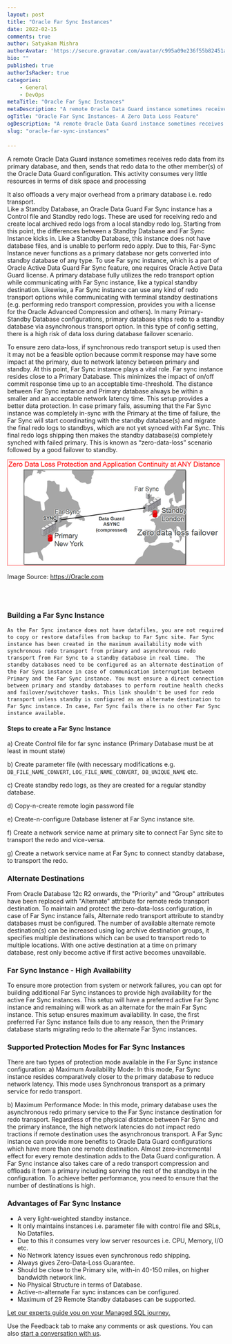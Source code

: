 ```yaml
---
layout: post
title: "Oracle Far Sync Instances"
date: 2022-02-15
comments: true
author: Satyakam Mishra
authorAvatar: 'https://secure.gravatar.com/avatar/c995a09e236f55b82451a9f8a6add9ad'
bio: ""
published: true
authorIsRacker: true
categories:
    - General
    - DevOps
metaTitle: "Oracle Far Sync Instances"
metaDescription: "A remote Oracle Data Guard instance sometimes receives redo data from its primary database, and then, sends that redo data to the other member(s) of the Oracle Data Guard configuration. This activity consumes very little resources in terms of disk space and processing. "
ogTitle: "Oracle Far Sync Instances- A Zero Data Loss Feature"
ogDescription: "A remote Oracle Data Guard instance sometimes receives redo data from its primary database, and then, sends that redo data to the other member(s) of the Oracle Data Guard configuration. This activity consumes very little resources in terms of disk space and processing "
slug: "oracle-far-sync-instances"

---
```


A remote Oracle Data Guard instance sometimes receives redo data from its primary database, and then, sends that redo data to the other member(s) of the Oracle Data Guard configuration. This activity consumes very little resources in terms of disk space and processing
<!--more-->

 It also offloads a very major overhead from a primary database i.e. redo transport.   
Like a Standby Database, an Oracle Data Guard Far Sync instance has a Control file and Standby redo logs. These are used for receiving redo and create local archived redo logs from a local standby redo log. Starting from this point, the differences between a Standby Database and Far Sync Instance kicks in. Like a Standby Database, this instance does not have database files, and is unable to perform redo apply. Due to this, Far-Sync Instance never functions  as a primary database nor gets converted into standby database of any type. 
To use Far sync instance, which is a part of Oracle Active Data Guard Far Sync feature, one requires Oracle Active Data Guard license. 
A primary database fully utilizes the redo transport option while communicating with Far Sync instance, like a typical standby destination. Likewise, a Far Sync instance can use any kind of redo transport options while communicating with terminal standby destinations (e.g. performing redo transport compression, provides you with a license for the Oracle Advanced Compression and others).
In many Primary-Standby Database configurations, primary database ships redo to a standby database via asynchronous transport option. In this type of config setting, there is a high risk of data loss during database failover scenario. 

To ensure zero data-loss, if synchronous redo transport setup is used then it may not be a feasible option because commit response may have some impact at the primary, due to network latency between primary and standby.
At this point, Far Sync instance plays a vital role. Far sync instance resides close to a Primary Database. This minimizes the impact of on/off  commit response time up to an acceptable time-threshold. The distance between Far Sync instance and Primary database always be within a smaller and an acceptable network latency time. This setup provides a better data protection. In case primary fails, assuming that the Far Sync instance was completely in-sync with the Primary at the time of failure, the Far Sync will start coordinating with the standby database(s) and migrate the final redo logs to standbys, which are not yet synced with Far Sync. This final redo logs shipping then makes the standby database(s) completely synched with failed primary. This is known as “zero-data-loss” scenario followed by a good failover to standby.

<img src="Picture2.png" title="" alt="">

Image Source: https://Oracle.com


</br>

</br>

### Building a Far Sync Instance

	As the Far Sync instance does not have datafiles, you are not required to copy or restore datafiles from backup to Far Sync site. Far Sync instance has been created in the maximum availability mode with synchronous redo transport from primary and asynchronous redo transport from Far Sync to a standby database in real time.  The standby databases need to be configured as an alternate destination of the Far Sync instance in case of communication interruption between Primary and the Far Sync instance. You must ensure a direct connection between primary and standby databases to perform routine health checks and failover/switchover tasks. This link shouldn't be used for redo transport unless standby is configured as an alternate destination to Far Sync instance. In case, Far Sync fails there is no other Far Sync instance available.


#### Steps to create a Far Sync Instance

a)	Create Control file for far sync instance (Primary Database must be at least in mount state)

b)	Create parameter file (with necessary modifications e.g. `DB_FILE_NAME_CONVERT`, `LOG_FILE_NAME_CONVERT`,` DB_UNIQUE_NAME` etc.

c)	Create standby redo logs, as they are created for a regular standby database. 

d)	Copy-n-create remote login password file 

e)	Create-n-configure Database listener at Far Sync instance site.

f)	Create a network service name at primary site to connect Far Sync site to transport the redo and vice-versa.

g)	Create a network service name at Far Sync to connect standby database, to transport the redo.

### Alternate Destinations

From Oracle Database 12c R2 onwards, the "Priority" and "Group" attributes have been replaced with "Alternate" attribute for remote redo transport destination. To maintain and protect the zero-data-loss configuration, in case of Far Sync instance fails, Alternate redo transport attribute to standby databases must be configured.
The number of available alternate remote destination(s) can be increased using log archive destination groups, it specifies multiple destinations which can be used to transport redo to multiple locations. With one active destination at a time on primary database, rest only become active if first active becomes unavailable.


### Far Sync Instance - High Availability
To ensure more protection from system or network failures, you can opt for building additional Far Sync instances to provide high availability for the active Far Sync instances. This setup will have a preferred active Far Sync instance and remaining will work as an alternate for the main Far Sync instance. This setup ensures maximum availability.  In case, the first preferred Far Sync instance fails due to any reason, then the Primary database starts migrating redo to the alternate Far Sync instances. 

### Supported Protection Modes for Far Sync Instances  

There are two types of protection mode available in the Far Sync instance configuration:
a)	Maximum Availability Mode: In this mode, Far Sync instance resides comparatively closer to the primary database to reduce network latency. This mode uses Synchronous transport as a primary service for redo transport.

b)	Maximum Performance Mode: In this mode, primary database uses the asynchronous redo primary service to the Far Sync instance destination for redo transport. Regardless of the physical distance between Far Sync and the primary instance, the high network latencies do not impact redo tractions if remote destination uses the asynchronous transport. A Far Sync instance can provide more benefits to Oracle Data Guard configurations which have more than one remote destination. Almost zero-incremental effect for every remote destination adds to the Data Guard configuration. A Far Sync instance also takes care of a redo transport compression and offloads it from a primary including serving the rest of the standbys in the configuration. To achieve better performance, you need to ensure that the number of destinations is high.


### Advantages of Far Sync Instance

-	A very light-weighted standby instance.
-	It only maintains instances i.e. parameter file with control file and SRLs, No Datafiles.
-	Due to this it consumes very low server resources i.e. CPU, Memory, I/O etc.
-	No Network latency issues even synchronous redo shipping.
-	Always gives Zero-Data-Loss Guarantee. 
-	Should be close to the Primary site, with-in 40-150 miles, on higher bandwidth network link.
-	No Physical Structure in terms of Database.
-	Active-n-alternate Far sync instances can be configured. 
-	Maximum of 29 Remote Standby databases can be supported.






<a class="cta red" id="cta" href="https://www.rackspace.com/data/managed-sql">Let our experts guide you on your Managed SQL journey.</a>

Use the Feedback tab to make any comments or ask questions. You can also
[start a conversation with us](https://www.rackspace.com/contact).
